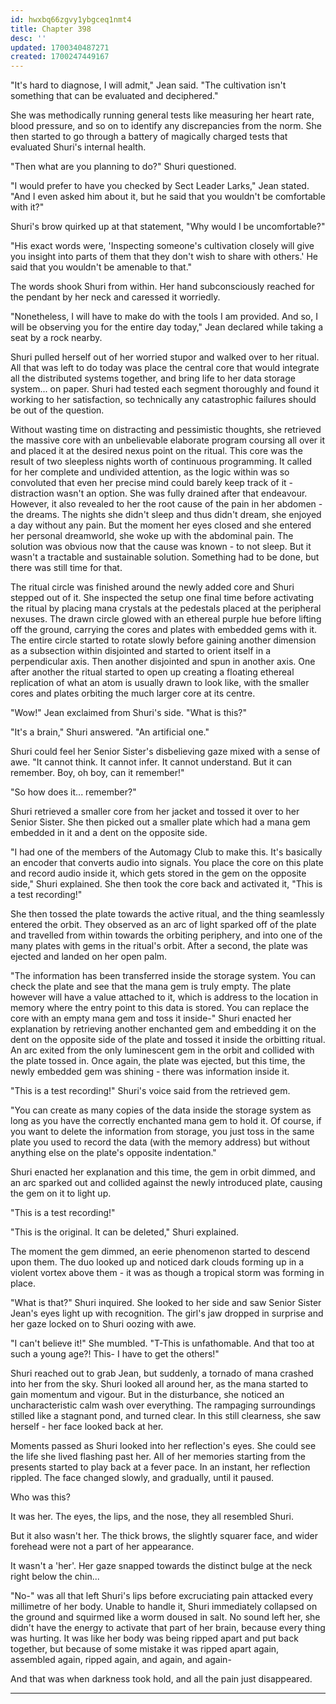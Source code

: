 ```yaml
---
id: hwxbq66zgvy1ybgceq1nmt4
title: Chapter 398
desc: ''
updated: 1700340487271
created: 1700247449167
---
```


"It's hard to diagnose, I will admit," Jean said. "The cultivation isn't something that can be evaluated and deciphered."

She was methodically running general tests like measuring her heart rate, blood pressure, and so on to identify any discrepancies from the norm. She then started to go through a battery of magically charged tests that evaluated Shuri's internal health. 

"Then what are you planning to do?" Shuri questioned.

"I would prefer to have you checked by Sect Leader Larks," Jean stated. "And I even asked him about it, but he said that you wouldn't be comfortable with it?"

Shuri's brow quirked up at that statement, "Why would I be uncomfortable?"

"His exact words were, 'Inspecting someone's cultivation closely will give you insight into parts of them that they don't wish to share with others.' He said that you wouldn't be amenable to that."

The words shook Shuri from within. Her hand subconsciously reached for the pendant by her neck and caressed it worriedly.

"Nonetheless, I will have to make do with the tools I am provided. And so, I will be observing you for the entire day today," Jean declared while taking a seat by a rock nearby.

Shuri pulled herself out of her worried stupor and walked over to her ritual. All that was left to do today was place the central core that would integrate all the distributed systems together, and bring life to her data storage system... on paper. Shuri had tested each segment thoroughly and found it working to her satisfaction, so technically any catastrophic failures should be out of the question.

Without wasting time on distracting and pessimistic thoughts, she retrieved the massive core with an unbelievable elaborate program coursing all over it and placed it at the desired nexus point on the ritual. This core was the result of two sleepless nights worth of continuous programming. It called for her complete and undivided attention, as the logic within was so convoluted that even her precise mind could barely keep track of it - distraction wasn't an option. She was fully drained after that endeavour. However, it also revealed to her the root cause of the pain in her abdomen - the dreams. The nights she didn't sleep and thus didn't dream, she enjoyed a day without any pain. But the moment her eyes closed and she entered her personal dreamworld, she woke up with the abdominal pain. The solution was obvious now that the cause was known - to not sleep. But it wasn't a tractable and sustainable solution. Something had to be done, but there was still time for that.

The ritual circle was finished around the newly added core and Shuri stepped out of it. She inspected the setup one final time before activating the ritual by placing mana crystals at the pedestals placed at the peripheral nexuses. The drawn circle glowed with an ethereal purple hue before lifting off the ground, carrying the cores and plates with embedded gems with it. The entire circle started to rotate slowly before gaining another dimension as a subsection within disjointed and started to orient itself in a perpendicular axis. Then another disjointed and spun in another axis. One after another the ritual started to open up creating a floating ethereal replication of what an atom is usually drawn to look like, with the smaller cores and plates orbiting the much larger core at its centre.

"Wow!" Jean exclaimed from Shuri's side. "What is this?"

"It's a brain," Shuri answered. "An artificial one."

Shuri could feel her Senior Sister's disbelieving gaze mixed with a sense of awe. "It cannot think. It cannot infer. It cannot understand. But it can remember. Boy, oh boy, can it remember!"

"So how does it... remember?"

Shuri retrieved a smaller core from her jacket and tossed it over to her Senior Sister. She then picked out a smaller plate which had a mana gem embedded in it and a dent on the opposite side.

"I had one of the members of the Automagy Club to make this. It's basically an encoder that converts audio into signals. You place the core on this plate and record audio inside it, which gets stored in the gem on the opposite side," Shuri explained. She then took the core back and activated it, "This is a test recording!"

She then tossed the plate towards the active ritual, and the thing seamlessly entered the orbit. They observed as an arc of light sparked off of the plate and travelled from within towards the orbiting periphery, and into one of the many plates with gems in the ritual's orbit. After a second, the plate was ejected and landed on her open palm.

"The information has been transferred inside the storage system. You can check the plate and see that the mana gem is truly empty. The plate however will have a value attached to it, which is address to the location in memory where the entry point to this data is stored. You can replace the core with an empty mana gem and toss it inside-" Shuri enacted her explanation by retrieving another enchanted gem and embedding it on the dent on the opposite side of the plate and tossed it inside the orbitting ritual. An arc exited from the only luminescent gem in the orbit and collided with the plate tossed in. Once again, the plate was ejected, but this time, the newly embedded gem was shining - there was information inside it.

"This is a test recording!" Shuri's voice said from the retrieved gem.

"You can create as many copies of the data inside the storage system as long as you have the correctly enchanted mana gem to hold it. Of course, if you want to delete the information from storage, you just toss in the same plate you used to record the data (with the memory address) but without anything else on the plate's opposite indentation."

Shuri enacted her explanation and this time, the gem in orbit dimmed, and an arc sparked out and collided against the newly introduced plate, causing the gem on it to light up.

"This is a test recording!"

"This is the original. It can be deleted," Shuri explained.

The moment the gem dimmed, an eerie phenomenon started to descend upon them. The duo looked up and noticed dark clouds forming up in a violent vortex above them - it was as though a tropical storm was forming in place.

"What is that?" Shuri inquired. She looked to her side and saw Senior Sister Jean's eyes light up with recognition. The girl's jaw dropped in surprise and her gaze locked on to Shuri oozing with awe.

"I can't believe it!" She mumbled. "T-This is unfathomable. And that too at such a young age?! This- I have to get the others!"

Shuri reached out to grab Jean, but suddenly, a tornado of mana crashed into her from the sky. Shuri looked all around her, as the mana started to gain momentum and vigour. But in the disturbance, she noticed an uncharacteristic calm wash over everything. The rampaging surroundings stilled like a stagnant pond, and turned clear. In this still clearness, she saw herself - her face looked back at her.

Moments passed as Shuri looked into her reflection's eyes. She could see the life she lived flashing past her. All of her memories starting from the presents started to play back at a fever pace. In an instant, her reflection rippled. The face changed slowly, and gradually, until it paused.

Who was this?

It was her. The eyes, the lips, and the nose, they all resembled Shuri.

But it also wasn't her. The thick brows, the slightly squarer face, and wider forehead were not a part of her appearance.

It wasn't a 'her'. Her gaze snapped towards the distinct bulge at the neck right below the chin...

"No-" was all that left Shuri's lips before excruciating pain attacked every millimetre of her body. Unable to handle it, Shuri immediately collapsed on the ground and squirmed like a worm doused in salt. No sound left her, she didn't have the energy to activate that part of her brain, because every thing was hurting. It was like her body was being ripped apart and put back together, but because of some mistake it was ripped apart again, assembled again, ripped again, and again, and again-

And that was when darkness took hold, and all the pain just disappeared.

____

